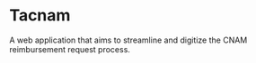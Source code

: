 # Tacnam
A web application that aims to streamline and digitize the CNAM reimbursement request process.
